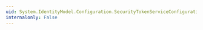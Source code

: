 ```yaml
---
uid: System.IdentityModel.Configuration.SecurityTokenServiceConfiguration.WSTrustFeb2005RequestSerializer
internalonly: False
---
```

